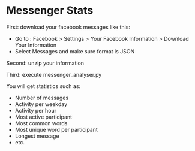 # Messenger Stats

First: download your facebook messages like this:
- Go to : Facebook > Settings > Your Facebook Information > Download Your Information
- Select Messages and make sure format is JSON

Second: unzip your information

Third: execute messenger_analyser.py


You will get statistics such as:
- Number of messages
- Activity per weekday
- Activity per hour
- Most active participant
- Most common words
- Most unique word per participant
- Longest message
- etc.
